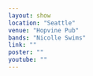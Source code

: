 ```yaml
---
layout: show
location: "Seattle"
venue: "Hopvine Pub"
bands: "Nicolle Swims"
link: ""
poster: ""
youtube: ""
---
```



